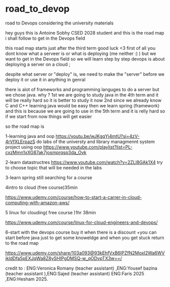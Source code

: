 # road_to_devop
road to Devops considering the university materials

hey guys this is Antoine Sobhy CSED 2028 student and this is the road map i shall follow to get in the Devops field

 this road map starts just after the third term  good luck  <3
first of all you dont know what a serveer is or what is deploying (me neither :)  ) but we want to get in the Devops field
so  we will learn step by step 
devops is about deploying a server on a cloud ;  

despite what server or "deploy" is,  we need to make the "server" before we deploy it or use it in anything in genral 

there is alot of frameworks and programming languges to do a server but we chose java.     why ?
1st we are going to study java in the 4th term and it will be really hard so it is better to study it now
2nd since we already know C and C++ learning java would be easy
then we learn spring (framework) and this is because we are going to use in the 5th term and it is relly hard so if we start from now things will get easier


so the road map is

1-learning java and oop
https://youtu.be/wJKgqYj4mtU?si=4zV-4rVfXLErpazS
do labs of the universty 
and library managmennt system project using oop 
https://www.youtube.com/playlist?list=PL-cxzMmn1xXG87ak7josmprqsp3da_Ovk


2-learn datastructres 
https://www.youtube.com/watch?v=2ZLl8GAk1X4
try to choose topic that will be needed in the labs

3-learn spring 
still searching for a course 

4intro to cloud (free course)35min

https://www.udemy.com/course/how-to-start-a-carrer-in-cloud-computing-with-amazon-aws/ 


5 linux for clouding( free course )1hr 38min

https://www.udemy.com/course/linux-for-cloud-engineers-and-devops/ 


6-start with the devops course buy it when there is a discount +you can start before java just to get some knoweldge and when you get stuck return to the road map

https://www.udemy.com/share/103a093@93kEhfVxB6IPZfN2MoxI2Wa6WVikldDfa5pEXJqWa8Z8ySHIPgDMSQ-w_qODvpTX3w==/ 


credit to :
ENG:Veronica Romany (teacher assistant) ,ENG:Yousef bazina (teacher assistant ),ENG:Sajed (teacher assistant)
ENG:Faris 2025 ,ENG:Hesham 2025.



